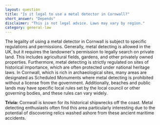 ```yaml
---
layout: question
title: "Is it legal to use a metal detector in Cornwall?"
short_answer: "Depends"
disclaimer: "This is not legal advice. Laws may vary by region."
category: general-law
---
```

The legality of using a metal detector in Cornwall is subject to specific regulations and permissions. Generally, metal detecting is allowed in the UK, but it requires the landowner's permission to legally search on private land. This includes agricultural fields, gardens, and other privately owned properties. Furthermore, metal detecting is strictly regulated on sites of historical importance, which are often protected under national heritage laws. In Cornwall, which is rich in archaeological sites, many areas are designated as Scheduled Monuments where metal detecting is prohibited without a license from the government. Additionally, beaches and public lands may have specific local rules set by the local council or other governing bodies, and these rules can vary widely.

**Trivia:** Cornwall is known for its historical shipwrecks off the coast. Metal detecting enthusiasts often find this area particularly interesting due to the potential of discovering relics washed ashore from these ancient maritime accidents.
